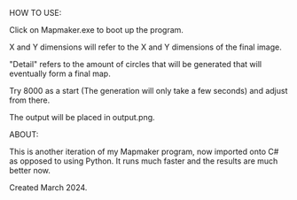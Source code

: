 HOW TO USE:

Click on Mapmaker.exe to boot up the program.

X and Y dimensions will refer to the X and Y dimensions of the final image.

"Detail" refers to the amount of circles that will be generated that will eventually form a final map.

Try 8000 as a start (The generation will only take a few seconds) and adjust from there.

The output will be placed in output.png.



ABOUT:

This is another iteration of my Mapmaker program, now imported onto C# as opposed to using Python. It runs much faster and the results are much better now.

Created March 2024.
